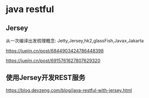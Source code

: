# java restful

## Jersey
从一次编译出发梳理概念: Jetty,Jersey,hk2,glassFish,Javax,Jakarta

https://juejin.cn/post/6844903424786448398

https://juejin.cn/post/6915761627807629320


## 使用Jersey开发REST服务

https://blog.devzeng.com/blog/java-restful-with-jersey.html